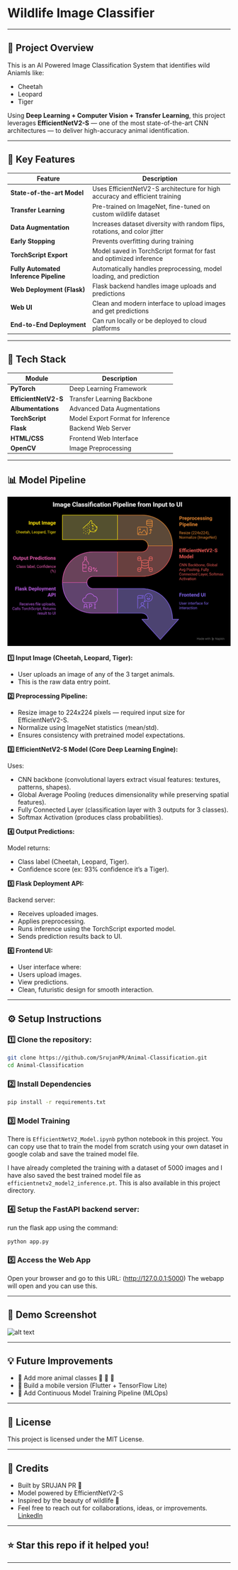 # Wildlife Image Classifier

---

## 📸 Project Overview

This is an AI Powered Image Classification System that identifies wild Aniamls like:
- Cheetah
- Leopard
- Tiger

Using **Deep Learning + Computer Vision + Transfer Learning**, this project leverages **EfficientNetV2-S** — one of the most state-of-the-art CNN architectures — to deliver high-accuracy animal identification.

---

## 🎯 Key Features

| Feature | Description |
|---------|-------------|
| **State-of-the-art Model** | Uses EfficientNetV2-S architecture for high accuracy and efficient training |
| **Transfer Learning** | Pre-trained on ImageNet, fine-tuned on custom wildlife dataset |
| **Data Augmentation** | Increases dataset diversity with random flips, rotations, and color jitter |
| **Early Stopping** | Prevents overfitting during training |
| **TorchScript Export** | Model saved in TorchScript format for fast and optimized inference |
| **Fully Automated Inference Pipeline** | Automatically handles preprocessing, model loading, and prediction |
| **Web Deployment (Flask)** | Flask backend handles image uploads and predictions |
| **Web UI** | Clean and modern interface to upload images and get predictions |
| **End-to-End Deployment** | Can run locally or be deployed to cloud platforms |

---

## 🔧 Tech Stack

| Module         | Description                      |
|----------------|-----------------------------------|
| **PyTorch**    | Deep Learning Framework          |
| **EfficientNetV2-S** | Transfer Learning Backbone |
| **Albumentations** | Advanced Data Augmentations |
| **TorchScript** | Model Export Format for Inference |
| **Flask**      | Backend Web Server               |
| **HTML/CSS**   | Frontend Web Interface |
| **OpenCV**     | Image Preprocessing              |

---

## 📊 Model Pipeline

![alt text](Model_Pipeline.png)

**1️⃣ Input Image (Cheetah, Leopard, Tiger):**

- User uploads an image of any of the 3 target animals.
- This is the raw data entry point.

**2️⃣ Preprocessing Pipeline:**

- Resize image to 224x224 pixels — required input size for EfficientNetV2-S.
- Normalize using ImageNet statistics (mean/std).
- Ensures consistency with pretrained model expectations.

**3️⃣ EfficientNetV2-S Model (Core Deep Learning Engine):**

Uses:
- CNN backbone (convolutional layers extract visual features: textures, patterns, shapes).
- Global Average Pooling (reduces dimensionality while preserving spatial features).
- Fully Connected Layer (classification layer with 3 outputs for 3 classes).
- Softmax Activation (produces class probabilities).

**4️⃣ Output Predictions:**

Model returns:
- Class label (Cheetah, Leopard, Tiger).
- Confidence score (ex: 93% confidence it’s a Tiger).

**5️⃣ Flask Deployment API:**

Backend server:
- Receives uploaded images.
- Applies preprocessing.
- Runs inference using the TorchScript exported model.
- Sends prediction results back to UI.

**6️⃣ Frontend UI:**

- User interface where:
- Users upload images.
- View predictions.
- Clean, futuristic design for smooth interaction.

---

## ⚙️ Setup Instructions

### 1️⃣ Clone the repository:
   ```bash
   git clone https://github.com/SrujanPR/Animal-Classification.git
   cd Animal-Classification
   ```

### 2️⃣ Install Dependencies

```bash
pip install -r requirements.txt
```

### 3️⃣ Model Training

There is `EfficientNetV2_Model.ipynb` python notebook in this project. You can copy use that to train the model from scratch using your own dataset in google colab and save the trained model file.

I have already completed the training with a dataset of 5000 images and I have also saved the best trained model file as `efficientnetv2_model2_inference.pt`. This is also available in this project directory.

### 4️⃣ Setup the FastAPI backend server:

run the flask app using the command:
```bash
python app.py
```

### 5️⃣ Access the Web App

Open your browser and go to this URL: (http://127.0.0.1:5000)
The webapp will open and you can use this.

---

## 📸 Demo Screenshot

![alt text]()

---

## 💡 Future Improvements

- 🔬 Add more animal classes 🐻 🐘 🦁
- 📱 Build a mobile version (Flutter + TensorFlow Lite)
- 🧮 Add Continuous Model Training Pipeline (MLOps)

---

## 📜 License

This project is licensed under the MIT License.

---

## 📢 Credits

- Built by SRUJAN PR 🧠
- Model powered by EfficientNetV2-S
- Inspired by the beauty of wildlife 🌿
- Feel free to reach out for collaborations, ideas, or improvements.
[LinkedIn](https://www.linkedin.com/in/srujanpr)

---

## ⭐ Star this repo if it helped you!

---

